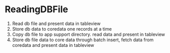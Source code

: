 # ReadingDBFile
1. Read db file and present data in tableview
2. Store db data to coredata one records at a time
3. Copy db file to app support directory. read data and present in tableview
4. Store db file data to core data through batch insert, fetch data from coredata and present data in tableview
